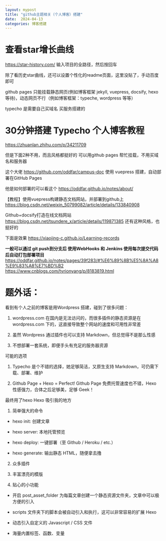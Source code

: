 ```yaml
---
layout: mypost
title: "github主题相关（个人博客）搭建"
date:  2024-04-13
categories: 博客搭建
---
```




# 查看star增长曲线
https://star-history.com/
输入项目的全路径，然后按回车

除了看历史star曲线，还可以设置个性化的readme页面，这里没贴了，手动百度即可


github pages  只能挂载静态网页(例如博客框架 jekyll, vuepress, docsify, hexo 等待)，动态网页不行（例如博客框架：typeche, wordpress 等等）

typecho  是需要自己买域名 买服务搭建的
# 30分钟搭建 Typecho 个人博客教程
https://zhuanlan.zhihu.com/p/34211709



但是下面2种不用，而且风格都挺好的 可以用github pages 帮忙挂载，不用买域名和服务器

这个大佬
https://github.com/oddfar/campus-doc
使用 vuepress 搭建，自动部署在GitHub Pages

他是如何部署的可以看这个
https://oddfar.github.io/notes/about/


【教程】使用vuepress构建静态文档网站，并部署到github上
https://blog.csdn.net/weixin_50799082/article/details/133840908



Github+docsify打造在线文档网站
https://blog.csdn.net/tsundere_x/article/details/119871385
还有这种风格，也挺好的

下面是效果
https://xiaojing-c.github.io/Learning-records





**一般可以通过 git push到分支后 使用WebHooks 和 Jenkins 使用每次提交代码后自动打包部署项目**
https://oddfar.github.io/notes/pages/39f283/#%E6%89%8B%E5%8A%A8%E9%83%A8%E7%BD%B2
https://www.cnblogs.com/tyrionyang/p/8183819.html




# 题外话：





看到有个人之前的博客是用Wordpress 搭建，碰到了很多问题：
1. wordpress.com 在国内是无法访问的，而很多插件的静态资源是在 wordpress.com 下的，这直接导致整个网站的速度和可用性非常差

2. 虽然 Wordpress 通过插件也可以支持 Markdown，但总觉得不是那么性感

3. 不想部署一套系统，即便手头有充足的服务器资源


可能的选项

1. Typecho 是个不错的选择，她足够简洁，又原生支持 Markdown，可仍需下载、部署、维护 

2. Github Page + Hexo = Perfect! Github Page 免费托管速度也不错，Hexo 性感强力，合体之后足够美，足够 Geek！

最终用了hexo
Hexo 吸引我的地方
1. 简单强大的命令

- hexo init: 创建文章

- hexo server: 本地托管预览

- hexo deploy: 一键部署（至 Github / Heroku / etc.）

- hexo generate: 输出静态 HTML，随便拿去撸

2. 众多插件

3. 丰富漂亮的模版

4. 贴心的小功能

- 开启 post_asset_folder 为每篇文章创建一个静态资源文件夹，文章中可以极方便的引入

- scripts 文件夹下的脚本会被自动引入和执行，这可以非常容易的扩展 Hexo

- 动态引入自定义的 Javascript / CSS 文件

- 海量内置标签、函数、变量
